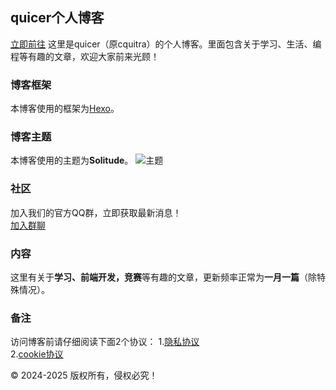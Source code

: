 ## quicer个人博客
[立即前往](https://quicer.js.cool)
这里是quicer（原cquitra）的个人博客。里面包含关于学习、生活、编程等有趣的文章，欢迎大家前来光顾！  
### 博客框架
本博客使用的框架为[Hexo](https://hexo.io/zh-cn/)。
### 博客主题
本博客使用的主题为**Solitude**。
![主题](https://raw.githubusercontent.com/everfu/hexo-theme-solitude/dev/.github/logo.avif)  
### 社区
加入我们的官方QQ群，立即获取最新消息！  
[加入群聊](http://localhost:4000/go.html?safego=https://qun.qq.com/universal-share/share?ac=1&authKey=5rGxdlKlaNkedbuc87v4OVC8wK%2B9BGKLQ62opAy8q0Q%2BqmttRkKtCt5CuQNGEiqa&busi_data=eyJncm91cENvZGUiOiIxMDY3MTg4Mzc1IiwidG9rZW4iOiI4RHkyVnQ4SjljSlRWTWpxbThralRjNjNwMEhmRkQ0RXc3MEVJRitpcHgyWEE4eDFsOTc1b0RZbWtFYVUxMjJBIiwidWluIjoiMzYyODYxMTUzMCJ9&data=bm11e-sUMCd5yfuxsdzPwKWqrZjcREvdgTotOIAdYdhvxkDM0vTtW8XdrNaUvFnJNaStkdNW0rtOXIQpxTQrkw&svctype=4&tempid=h5_group_info)  
### 内容
这里有关于**学习、前端开发，竞赛**等有趣的文章，更新频率正常为**一月一篇**（除特殊情况）。  
### 备注
访问博客前请仔细阅读下面2个协议：
1.[隐私协议](https://quicer.js.cool/privacy)  
2.[cookie协议](http://localhost:4000/cookie/)  



© 2024-2025 版权所有，侵权必究！
